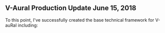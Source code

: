 ## V-Aural Production Update June 15, 2018
To this point, I've successfully created the base technical framework for V-auRal including:
